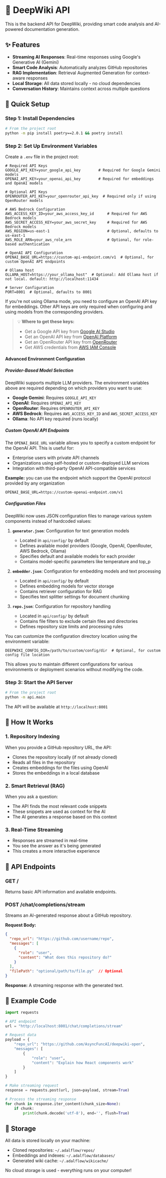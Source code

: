 # 🚀 DeepWiki API

This is the backend API for DeepWiki, providing smart code analysis and AI-powered documentation generation.

## ✨ Features

- **Streaming AI Responses**: Real-time responses using Google's Generative AI (Gemini)
- **Smart Code Analysis**: Automatically analyzes GitHub repositories
- **RAG Implementation**: Retrieval Augmented Generation for context-aware responses
- **Local Storage**: All data stored locally - no cloud dependencies
- **Conversation History**: Maintains context across multiple questions

## 🔧 Quick Setup

### Step 1: Install Dependencies

```bash
# From the project root
python -m pip install poetry==2.0.1 && poetry install
```

### Step 2: Set Up Environment Variables

Create a `.env` file in the project root:

```
# Required API Keys
GOOGLE_API_KEY=your_google_api_key        # Required for Google Gemini models
OPENAI_API_KEY=your_openai_api_key        # Required for embeddings and OpenAI models

# Optional API Keys
OPENROUTER_API_KEY=your_openrouter_api_key  # Required only if using OpenRouter models

# AWS Bedrock Configuration
AWS_ACCESS_KEY_ID=your_aws_access_key_id      # Required for AWS Bedrock models
AWS_SECRET_ACCESS_KEY=your_aws_secret_key     # Required for AWS Bedrock models
AWS_REGION=us-east-1                          # Optional, defaults to us-east-1
AWS_ROLE_ARN=your_aws_role_arn                # Optional, for role-based authentication

# OpenAI API Configuration
OPENAI_BASE_URL=https://custom-api-endpoint.com/v1  # Optional, for custom OpenAI API endpoints

# Ollama host
OLLAMA_HOST=https://your_ollama_host"  # Optional: Add Ollama host if not local. default: http://localhost:11434

# Server Configuration
PORT=8001  # Optional, defaults to 8001
```

If you're not using Ollama mode, you need to configure an OpenAI API key for embeddings. Other API keys are only required when configuring and using models from the corresponding providers.

> 💡 **Where to get these keys:**
> - Get a Google API key from [Google AI Studio](https://makersuite.google.com/app/apikey)
> - Get an OpenAI API key from [OpenAI Platform](https://platform.openai.com/api-keys)
> - Get an OpenRouter API key from [OpenRouter](https://openrouter.ai/keys)
> - Get AWS credentials from [AWS IAM Console](https://console.aws.amazon.com/iam/)

#### Advanced Environment Configuration

##### Provider-Based Model Selection
DeepWiki supports multiple LLM providers. The environment variables above are required depending on which providers you want to use:

- **Google Gemini**: Requires `GOOGLE_API_KEY`
- **OpenAI**: Requires `OPENAI_API_KEY`
- **OpenRouter**: Requires `OPENROUTER_API_KEY`
- **AWS Bedrock**: Requires `AWS_ACCESS_KEY_ID` and `AWS_SECRET_ACCESS_KEY`
- **Ollama**: No API key required (runs locally)

##### Custom OpenAI API Endpoints
The `OPENAI_BASE_URL` variable allows you to specify a custom endpoint for the OpenAI API. This is useful for:

- Enterprise users with private API channels
- Organizations using self-hosted or custom-deployed LLM services
- Integration with third-party OpenAI API-compatible services

**Example:** you can use the endpoint which support the OpenAI protocol provided by any organization
```
OPENAI_BASE_URL=https://custom-openai-endpoint.com/v1
```

##### Configuration Files
DeepWiki now uses JSON configuration files to manage various system components instead of hardcoded values:

1. **`generator.json`**: Configuration for text generation models
   - Located in `api/config/` by default
   - Defines available model providers (Google, OpenAI, OpenRouter, AWS Bedrock, Ollama)
   - Specifies default and available models for each provider
   - Contains model-specific parameters like temperature and top_p

2. **`embedder.json`**: Configuration for embedding models and text processing
   - Located in `api/config/` by default
   - Defines embedding models for vector storage
   - Contains retriever configuration for RAG
   - Specifies text splitter settings for document chunking

3. **`repo.json`**: Configuration for repository handling
   - Located in `api/config/` by default
   - Contains file filters to exclude certain files and directories
   - Defines repository size limits and processing rules

You can customize the configuration directory location using the environment variable:

```
DEEPWIKI_CONFIG_DIR=/path/to/custom/config/dir  # Optional, for custom config file location
```

This allows you to maintain different configurations for various environments or deployment scenarios without modifying the code.

### Step 3: Start the API Server

```bash
# From the project root
python -m api.main
```

The API will be available at `http://localhost:8001`

## 🧠 How It Works

### 1. Repository Indexing
When you provide a GitHub repository URL, the API:
- Clones the repository locally (if not already cloned)
- Reads all files in the repository
- Creates embeddings for the files using OpenAI
- Stores the embeddings in a local database

### 2. Smart Retrieval (RAG)
When you ask a question:
- The API finds the most relevant code snippets
- These snippets are used as context for the AI
- The AI generates a response based on this context

### 3. Real-Time Streaming
- Responses are streamed in real-time
- You see the answer as it's being generated
- This creates a more interactive experience

## 📡 API Endpoints

### GET /
Returns basic API information and available endpoints.

### POST /chat/completions/stream
Streams an AI-generated response about a GitHub repository.

**Request Body:**

```json
{
  "repo_url": "https://github.com/username/repo",
  "messages": [
    {
      "role": "user",
      "content": "What does this repository do?"
    }
  ],
  "filePath": "optional/path/to/file.py"  // Optional
}
```

**Response:**
A streaming response with the generated text.

## 📝 Example Code

```python
import requests

# API endpoint
url = "http://localhost:8001/chat/completions/stream"

# Request data
payload = {
    "repo_url": "https://github.com/AsyncFuncAI/deepwiki-open",
    "messages": [
        {
            "role": "user",
            "content": "Explain how React components work"
        }
    ]
}

# Make streaming request
response = requests.post(url, json=payload, stream=True)

# Process the streaming response
for chunk in response.iter_content(chunk_size=None):
    if chunk:
        print(chunk.decode('utf-8'), end='', flush=True)
```

## 💾 Storage

All data is stored locally on your machine:
- Cloned repositories: `~/.adalflow/repos/`
- Embeddings and indexes: `~/.adalflow/databases/`
- Generated wiki cache: `~/.adalflow/wikicache/`

No cloud storage is used - everything runs on your computer!
